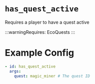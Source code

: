 # `has_quest_active`

Requires a player to have a quest active

:::warningRequires:
EcoQuests
:::

# Example Config
```yaml
- id: has_quest_active
  args:
    quest: magic_miner # The quest ID
```
